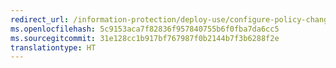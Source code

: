 ```yaml
---
redirect_url: /information-protection/deploy-use/configure-policy-change-label
ms.openlocfilehash: 5c9153aca7f82836f957840755b6f0fba7da6cc5
ms.sourcegitcommit: 31e128cc1b917bf767987f0b2144b7f3b6288f2e
translationtype: HT
---
```

